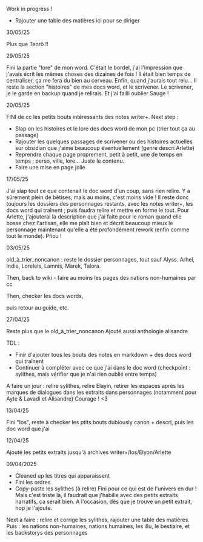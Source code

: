 




Work in progress !

- Rajouter une table des matières ici pour se diriger

30/05/25

Plus que Tenrô !!

29/05/25

Fini la partie "lore" de mon word. C'était le bordel, j'ai l'impression que j'avais écrit les mêmes choses des dizaines de fois ! Il était bien temps de centraliser, ça me fera du bien au cerveau. Enfin, quand j'aurais tout relu...
Il reste la section "histoires" de mes docs word, et le scrivener. Le scrivener, je le garde en backup quand je relirais. Et j'ai failli oublier Sauge !

20/05/25

FINI de cc les petits bouts intéressants des notes writer+.
Next step :
- Slap on les histoires et le lore des docs word de mon pc (trier tout ça au passage)
- Rajouter les quelques passages de scrivener ou des histoires actuelles sur obsidian que j'aime beaucoup éventuellement (genre descri Arlette)
- Reprendre chaque page proprement, petit à petit, une de temps en temps ; perso, ville, lore... Juste le contenu.
- Faire une mise en page jolie


17/05/25

J'ai slap tout ce que contenait le doc word d'un coup, sans rien relire. Y a sûrement plein de bêtises, mais au moins, c'est moins vide !
Il reste donc toujours les dossiers des personnages restants, avec les notes writer+, les docs word qui traînent ; puis faudra relire et mettre en forme le tout.
Pour Arlette, j'ajouterai la description que j'ai faite pour le roman quand elle bosse chez l'artisan, elle me plaît bien et décrit beaucoup mieux le personnage maintenant qu'elle a été profondément rework (enfin comme tout le monde).
Pfiou !


03/05/25

old_à_trier_noncanon : reste le dossier personnages, tout sauf Alyss.
Arhel, Indie, Loreleis, Lamnis, Marek, Talora.

Then, back to wiki - faire au moins les pages des nations non-humaines par cc

Then, checker les docs words,

puis retour au guide, etc.

27/04/25

Reste plus que le old_à_trier_noncanon
Ajouté aussi anthologie alisandre

TDL :
- Finir d'ajouter tous les bouts des notes en markdown + des docs word qui traînent
- Continuer à compléter avec ce que j'ai dans le doc word (checkpoint : sylithes, mais vérifier que je n'ai rien oublié entre temps)

A faire un jour : relire sylithes, relire Elayin, retirer les espaces après les marques de dialogues dans les extraits dans personnages (notamment pour Ayte & Lavadi et Alisandre)
Courage ! <3

13/04/25

Fini "Ios", reste à checker les ptits bouts dubiously canon + descri, puis les doc word que j'ai

12/04/25

Ajouté les petits extraits jusqu'à archives writer+/Ios/Elyon/Arlette


09/04/2025
- Cleaned up les titres qui apparaissent
- Fini les ordres
- Copy-paste les sylithes (à relire)
Fini pour ce qui est de l'univers en dur ! Mais c'est triste là, il faudrait que j'habille avec des petits extraits narratifs, ça serait bien. A l'occasion, dès que je trouve un petit extrait, hop je l'ajoute.

Next à faire : relire et corrige les sylithes, rajouter une table des matières.
Puis : les nations non-humaines, nations humaines, les illu, le bestiaire, et les backstorys des personnages

